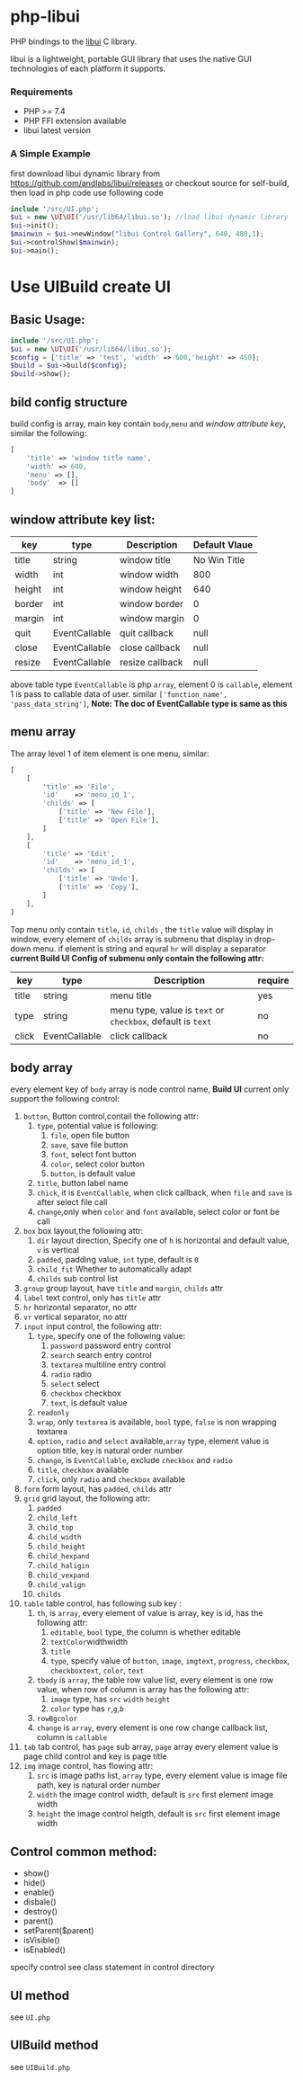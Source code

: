 # php-libui
PHP bindings to the [libui](https://github.com/andlabs/libui) C library.

libui is a lightweight, portable GUI library that uses the native GUI technologies of each platform it supports.

### Requirements
* PHP >= 7.4
* PHP FFI extension available
* libui latest version

### A Simple Example
first download libui dynamic library from https://github.com/andlabs/libui/releases or checkout source for self-build, then load in php code use following code
```php
include '/src/UI.php';
$ui = new \UI\UI('/usr/lib64/libui.so'); //load libui dynamic library
$ui->init();
$mainwin = $ui->newWindow("libui Control Gallery", 640, 480,1);
$ui->controlShow($mainwin);
$ui->main();
```

# Use UIBuild create UI

##  Basic Usage:
```php
include '/src/UI.php';
$ui = new \UI\UI('/usr/lib64/libui.so');
$config = ['title' => 'test', 'width' => 600,'height' => 450];
$build = $ui->build($config);
$build->show();
```

## bild config structure

build config is array, main key contain `body`,`menu` and *window attribute key*, similar the following:
```php
[
    'title' => 'window title name',
    'width' => 600,
    'menu' => [],
    'body'  => []
]
```

## window attribute key list:
| key    | type          | Description     | Default Vlaue |
| ------ | ------------- | --------------- | ------------- |
| title  | string        | window title    | No Win Title  |
| width  | int           | window width    | 800           |
| height | int           | window height   | 640           |
| border | int           | window border   | 0             |
| margin | int           | window margin   | 0             |
| quit   | EventCallable | quit callback   | null          |
| close  | EventCallable | close callback  | null          |
| resize | EventCallable | resize callback | null          |

above table type `EventCallable` is php `array`, element 0 is `callable`, element 1 is pass to callable data of user. similar `['function_name', 'pass_data_string']`,  __Note: The doc of EventCallable type is same as this__

## menu array
The array level 1 of item element is one menu, similar:
```php
[
    [
        'title' => 'File',
        'id'    => 'menu_id_1',
        'childs' => [
            ['title' => 'New File'],
            ['title' => 'Open File'],
        ]
    ],
    [
        'title' => 'Edit',
        'id'    => 'menu_id_1',
        'childs' => [
            ['title' => 'Undo'],
            ['title' => 'Copy'],
        ]
    ],
]
```
Top menu only contain `title`, `id`, `childs` , the `title` value will display in window, every element of `childs` array is submenu that display in drop-down menu. if element is string and equral `hr` will display a separator
__current Build UI Config of submenu only contain the following attr:__

| key   | type          | Description                                                 | require |
| ----- | ------------- | ----------------------------------------------------------- | ------- |
| title | string        | menu title                                                  | yes     |
| type  | string        | menu type, value is `text` or `checkbox`, default is `text` | no      |
| click | EventCallable | click callback                                              | no      |

## body array
every element key of `body` array is node control name, __Build UI__ current only support the following control:

1. `button`, Button control,contail the following attr:
   1. `type`,  potential value is following:
      1. `file`, open file button
      2. `save`, save file button
      3. `font`, select font button
      4. `color`, select color button
      5. `button`, is default value
   2. `title`, button label name
   3. `chick`, it is `EventCallable`, when click callback, when  `file` and `save` is after select file call
   4. `change`,only when `color` and `font` available, select color or font be call
2. `box` box layout,the following attr:
   1. `dir` layout direction, Specify one of `h` is horizontal and default value, `v` is vertical
   2. `padded`, padding value, `int` type, default is `0`
   3. `child_fit` Whether to automatically adapt
   4. `childs` sub control list
3. `group` group layout, have `title` and `margin`, `childs` attr
4. `label`  text control, only has `title` attr
5. `hr`   horizontal separator, no attr
6. `vr`   vertical separator, no attr
7. `input`  input control, the following attr:
   1. `type`, specify one of the following value:
      1. `password`  password entry control
      2. `search`   search entry control
      3. `textarea` multiline entry control
      4. `radio`    radio
      5. `select`   select
      6. `checkbox` checkbox
      7. `text`, is default value
   2. `readonly`
   3. `wrap`, only `textarea` is available, `bool` type, `false` is non wrapping textarea
   4. `option`, `radio` and `select` available,`array` type, element value is option title, key is natural order number
   5. `change`, is `EventCallable`, exclude `checkbox` and `radio`
   6. `title`, `checkbox` available
   7. `click`, only `radio` and `checkbox` available
8. `form`   form layout, has `padded`, `childs` attr
9. `grid`   grid layout, the following attr:
    1. `padded`
    2. `child_left`
    3. `child_top`
    4. `child_width`
    5. `child_height`
    6. `child_hexpand`
    7. `child_haligin`
    8. `child_vexpand`
    9. `child_valign`
    10. `childs`
10. `table`  table control, has following sub key :
    1. `th`, is `array`, every element of value is array, key is id, has the following attr:
       1. `editable`, `bool` type, the column is whether editable
       2. `textColor`widthwidth
       3. `title`
       4. `type`, specify value of `button`, `image`, `imgtext`, `progress`, `checkbox`, `checkboxtext`, `color`, `text`
    2. `tbody` is `array`, the table row value list, every element is one row value, when row of column is array has the following attr:
       1. `image` type, has `src` `width` `height`
       2. `color` type has `r`,`g`,`b`
    3. `rowBgcolor`
    4. `change` is `array`, every element is one row change callback list, column is `callable`
11. `tab`    tab control, has `page` sub array, `page` array every element value is page child control and key is page title
12. `img`   image control, has flowing attr:
    1. `src` is image paths list, `array` type, every element value is image file path, key is natural order number
    2. `width`  the image control width, default is `src` first element image width
    3. `height` the image control heigth, default is `src` first element image width

## Control common method:
* show()
* hide()
* enable()
* disbale()
* destroy()
* parent()
* setParent($parent)
* isVisible()
* isEnabled()

specify control see class statement in control directory

## UI method
see `UI.php`

## UIBuild method
see `UIBuild.php`